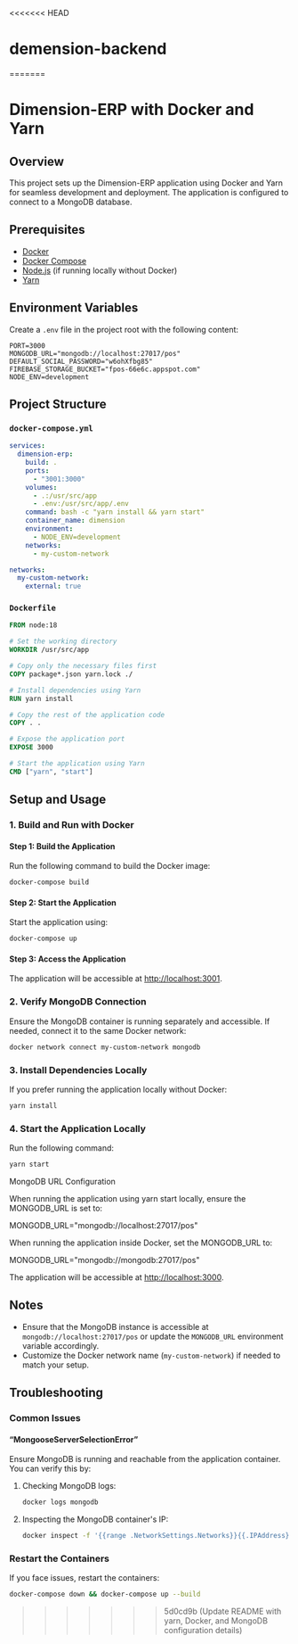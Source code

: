 <<<<<<< HEAD
# demension-backend
=======
# Dimension-ERP with Docker and Yarn

## Overview
This project sets up the Dimension-ERP application using Docker and Yarn for seamless development and deployment. The application is configured to connect to a MongoDB database.

## Prerequisites
- [Docker](https://www.docker.com/get-started)
- [Docker Compose](https://docs.docker.com/compose/install/)
- [Node.js](https://nodejs.org/) (if running locally without Docker)
- [Yarn](https://classic.yarnpkg.com/en/docs/install)

## Environment Variables
Create a `.env` file in the project root with the following content:

```env
PORT=3000
MONGODB_URL="mongodb://localhost:27017/pos"
DEFAULT_SOCIAL_PASSWORD="w6ohXfbg85"
FIREBASE_STORAGE_BUCKET="fpos-66e6c.appspot.com"
NODE_ENV=development
```

## Project Structure
### `docker-compose.yml`
```yaml
services:
  dimension-erp:
    build: .
    ports:
      - "3001:3000"
    volumes:
      - .:/usr/src/app
      - .env:/usr/src/app/.env
    command: bash -c "yarn install && yarn start"
    container_name: dimension
    environment:
      - NODE_ENV=development
    networks:
      - my-custom-network

networks:
  my-custom-network:
    external: true
```

### `Dockerfile`
```dockerfile
FROM node:18

# Set the working directory
WORKDIR /usr/src/app

# Copy only the necessary files first
COPY package*.json yarn.lock ./

# Install dependencies using Yarn
RUN yarn install

# Copy the rest of the application code
COPY . .

# Expose the application port
EXPOSE 3000

# Start the application using Yarn
CMD ["yarn", "start"]
```

## Setup and Usage

### 1. Build and Run with Docker
#### Step 1: Build the Application
Run the following command to build the Docker image:
```bash
docker-compose build
```

#### Step 2: Start the Application
Start the application using:
```bash
docker-compose up
```

#### Step 3: Access the Application
The application will be accessible at [http://localhost:3001](http://localhost:3001).

### 2. Verify MongoDB Connection
Ensure the MongoDB container is running separately and accessible. If needed, connect it to the same Docker network:
```bash
docker network connect my-custom-network mongodb
```

### 3. Install Dependencies Locally
If you prefer running the application locally without Docker:
```bash
yarn install
```

### 4. Start the Application Locally
Run the following command:
```bash
yarn start
```

MongoDB URL Configuration

When running the application using yarn start locally, ensure the MONGODB_URL is set to:

MONGODB_URL="mongodb://localhost:27017/pos"

When running the application inside Docker, set the MONGODB_URL to:

MONGODB_URL="mongodb://mongodb:27017/pos"

The application will be accessible at [http://localhost:3000](http://localhost:3000).

## Notes
- Ensure that the MongoDB instance is accessible at `mongodb://localhost:27017/pos` or update the `MONGODB_URL` environment variable accordingly.
- Customize the Docker network name (`my-custom-network`) if needed to match your setup.

## Troubleshooting
### Common Issues
#### “MongooseServerSelectionError”
Ensure MongoDB is running and reachable from the application container. You can verify this by:
1. Checking MongoDB logs:
   ```bash
   docker logs mongodb
   ```
2. Inspecting the MongoDB container's IP:
   ```bash
   docker inspect -f '{{range .NetworkSettings.Networks}}{{.IPAddress}}{{end}}' mongodb
   ```

### Restart the Containers
If you face issues, restart the containers:
```bash
docker-compose down && docker-compose up --build
```

>>>>>>> 5d0cd9b (Update README with yarn, Docker, and MongoDB configuration details)
